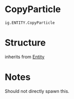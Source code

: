 # CopyParticle
`ig.ENTITY.CopyParticle`

# Structure
inherits from [Entity](/entities/entity.md)


# Notes
Should not directly spawn this.